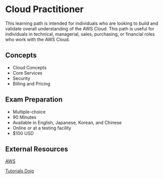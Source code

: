 # Cloud Practitioner

This learning path is intended for individuals who are looking to build and validate overall understanding of the AWS Cloud. This path is useful for individuals in technical, managerial, sales, purchasing, or financial roles who work with the AWS Cloud.

## Concepts
* Cloud Concepts
* Core Services
* Security
* Billing and Pricing

## Exam Preparation
* Multiple-choice
* 90 Minutes
* Available in English, Japanese, Korean, and Chinese
* Online or at a testing facility
* $100 USD

## External Resources
[AWS](https://aws.amazon.com/certification/certified-cloud-practitioner/)

[Tutorials Dojo](https://portal.tutorialsdojo.com/)
